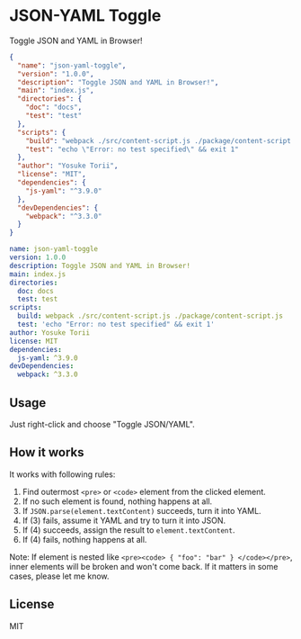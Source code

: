 JSON-YAML Toggle
====

Toggle JSON and YAML in Browser!

```json
{
  "name": "json-yaml-toggle",
  "version": "1.0.0",
  "description": "Toggle JSON and YAML in Browser!",
  "main": "index.js",
  "directories": {
    "doc": "docs",
    "test": "test"
  },
  "scripts": {
    "build": "webpack ./src/content-script.js ./package/content-script.js",
    "test": "echo \"Error: no test specified\" && exit 1"
  },
  "author": "Yosuke Torii",
  "license": "MIT",
  "dependencies": {
    "js-yaml": "^3.9.0"
  },
  "devDependencies": {
    "webpack": "^3.3.0"
  }
}
```
```yaml
name: json-yaml-toggle
version: 1.0.0
description: Toggle JSON and YAML in Browser!
main: index.js
directories:
  doc: docs
  test: test
scripts:
  build: webpack ./src/content-script.js ./package/content-script.js
  test: 'echo "Error: no test specified" && exit 1'
author: Yosuke Torii
license: MIT
dependencies:
  js-yaml: ^3.9.0
devDependencies:
  webpack: ^3.3.0
```

## Usage

Just right-click and choose "Toggle JSON/YAML".


## How it works

It works with following rules:

1. Find outermost `<pre>` or `<code>` element from the clicked element.
2. If no such element is found, nothing happens at all.
3. If `JSON.parse(element.textContent)` succeeds, turn it into YAML.
4. If (3) fails, assume it YAML and try to turn it into JSON.
5. If (4) succeeds, assign the result to `element.textContent`.
6. If (4) fails, nothing happens at all.

Note: If element is nested like `<pre><code> { "foo": "bar" } </code></pre>`, inner elements will be broken and won't come back. If it matters in some cases, please let me know.


## License

MIT
